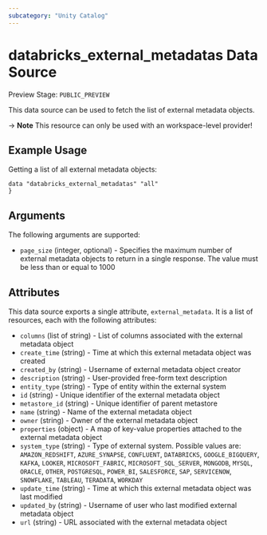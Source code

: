 ```yaml
---
subcategory: "Unity Catalog"
---
```

# databricks_external_metadatas Data Source
Preview Stage: `PUBLIC_PREVIEW`

This data source can be used to fetch the list of external metadata objects.

-> **Note** This resource can only be used with an workspace-level provider!

## Example Usage
Getting a list of all external metadata objects:

```hcl
data "databricks_external_metadatas" "all" 
}
```

## Arguments
The following arguments are supported:
* `page_size` (integer, optional) - Specifies the maximum number of external metadata objects to return in a single response.
  The value must be less than or equal to 1000



## Attributes
This data source exports a single attribute, `external_metadata`. It is a list of resources, each with the following attributes:
* `columns` (list of string) - List of columns associated with the external metadata object
* `create_time` (string) - Time at which this external metadata object was created
* `created_by` (string) - Username of external metadata object creator
* `description` (string) - User-provided free-form text description
* `entity_type` (string) - Type of entity within the external system
* `id` (string) - Unique identifier of the external metadata object
* `metastore_id` (string) - Unique identifier of parent metastore
* `name` (string) - Name of the external metadata object
* `owner` (string) - Owner of the external metadata object
* `properties` (object) - A map of key-value properties attached to the external metadata object
* `system_type` (string) - Type of external system. Possible values are: `AMAZON_REDSHIFT`, `AZURE_SYNAPSE`, `CONFLUENT`, `DATABRICKS`, `GOOGLE_BIGQUERY`, `KAFKA`, `LOOKER`, `MICROSOFT_FABRIC`, `MICROSOFT_SQL_SERVER`, `MONGODB`, `MYSQL`, `ORACLE`, `OTHER`, `POSTGRESQL`, `POWER_BI`, `SALESFORCE`, `SAP`, `SERVICENOW`, `SNOWFLAKE`, `TABLEAU`, `TERADATA`, `WORKDAY`
* `update_time` (string) - Time at which this external metadata object was last modified
* `updated_by` (string) - Username of user who last modified external metadata object
* `url` (string) - URL associated with the external metadata object